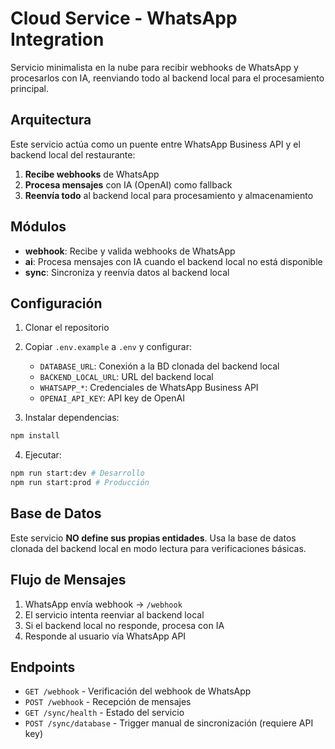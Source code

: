 # Cloud Service - WhatsApp Integration

Servicio minimalista en la nube para recibir webhooks de WhatsApp y procesarlos con IA, reenviando todo al backend local para el procesamiento principal.

## Arquitectura

Este servicio actúa como un puente entre WhatsApp Business API y el backend local del restaurante:

1. **Recibe webhooks** de WhatsApp
2. **Procesa mensajes** con IA (OpenAI) como fallback
3. **Reenvía todo** al backend local para procesamiento y almacenamiento

## Módulos

- **webhook**: Recibe y valida webhooks de WhatsApp
- **ai**: Procesa mensajes con IA cuando el backend local no está disponible
- **sync**: Sincroniza y reenvía datos al backend local

## Configuración

1. Clonar el repositorio
2. Copiar `.env.example` a `.env` y configurar:
   - `DATABASE_URL`: Conexión a la BD clonada del backend local
   - `BACKEND_LOCAL_URL`: URL del backend local
   - `WHATSAPP_*`: Credenciales de WhatsApp Business API
   - `OPENAI_API_KEY`: API key de OpenAI

3. Instalar dependencias:
```bash
npm install
```

4. Ejecutar:
```bash
npm run start:dev # Desarrollo
npm run start:prod # Producción
```

## Base de Datos

Este servicio **NO define sus propias entidades**. Usa la base de datos clonada del backend local en modo lectura para verificaciones básicas.

## Flujo de Mensajes

1. WhatsApp envía webhook → `/webhook`
2. El servicio intenta reenviar al backend local
3. Si el backend local no responde, procesa con IA
4. Responde al usuario vía WhatsApp API

## Endpoints

- `GET /webhook` - Verificación del webhook de WhatsApp
- `POST /webhook` - Recepción de mensajes
- `GET /sync/health` - Estado del servicio
- `POST /sync/database` - Trigger manual de sincronización (requiere API key)